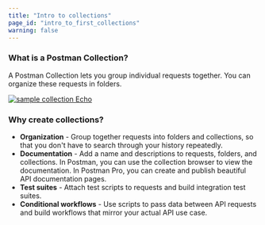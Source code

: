 ```yaml
---
title: "Intro to collections"
page_id: "intro_to_first_collections"
warning: false
---
```



### What is a Postman Collection?

A Postman Collection lets you group individual requests together. You can organize these requests in folders. 

[![sample collection Echo](https://s3.amazonaws.com/postman-static-getpostman-com/postman-docs/WS-Collection_headers.png)](https://s3.amazonaws.com/postman-static-getpostman-com/postman-docs/WS-Collection_headers.png)

### Why create collections?

*   **Organization** - Group together requests into folders and collections, so that you don't have to search through your history repeatedly.
*   **Documentation** - Add a name and descriptions to requests, folders, and collections. In Postman, you can use the collection browser to view the documentation. In Postman Pro, you can create and publish beautiful API documentation pages.
*   **Test suites** - Attach test scripts to requests and build integration test suites.
*   **Conditional workflows** - Use scripts to pass data between API requests and build workflows that mirror your actual API use case.
